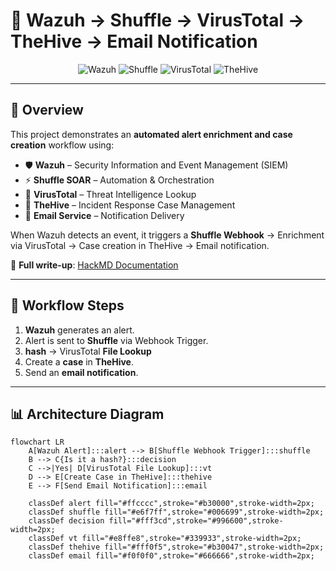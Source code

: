 # 🚀 Wazuh → Shuffle → VirusTotal → TheHive → Email Notification

<div align="center">
  <img src="https://img.shields.io/badge/Wazuh-Active-blue?logo=wazuh" alt="Wazuh">
  <img src="https://img.shields.io/badge/Shuffle-SOAR-orange" alt="Shuffle">
  <img src="https://img.shields.io/badge/VirusTotal-Threat%20Intel-green" alt="VirusTotal">
  <img src="https://img.shields.io/badge/TheHive-Incident%20Response-yellow" alt="TheHive">
</div>

---

## 📌 Overview
This project demonstrates an **automated alert enrichment and case creation** workflow using:
- 🛡 **Wazuh** – Security Information and Event Management (SIEM)  
- ⚡ **Shuffle SOAR** – Automation & Orchestration  
- 🧠 **VirusTotal** – Threat Intelligence Lookup  
- 🐝 **TheHive** – Incident Response Case Management  
- 📧 **Email Service** – Notification Delivery  

When Wazuh detects an event, it triggers a **Shuffle Webhook** → Enrichment via VirusTotal → Case creation in TheHive → Email notification.

📄 **Full write-up**: [HackMD Documentation](https://hackmd.io/CazsmsEeQFixYyIZ101iKg)

---

## 🔄 Workflow Steps
1. **Wazuh** generates an alert.  
2. Alert is sent to **Shuffle** via Webhook Trigger.  
3. **hash** → VirusTotal **File Lookup**    
4. Create a **case** in **TheHive**.  
5. Send an **email notification**.

---

## 📊 Architecture Diagram

```mermaid
flowchart LR
    A[Wazuh Alert]:::alert --> B[Shuffle Webhook Trigger]:::shuffle
    B --> C{Is it a hash?}:::decision
    C -->|Yes| D[VirusTotal File Lookup]:::vt
    D --> E[Create Case in TheHive]:::thehive
    E --> F[Send Email Notification]:::email

    classDef alert fill="#ffcccc",stroke="#b30000",stroke-width=2px;
    classDef shuffle fill="#e6f7ff",stroke="#006699",stroke-width=2px;
    classDef decision fill="#fff3cd",stroke="#996600",stroke-width=2px;
    classDef vt fill="#e8ffe8",stroke="#339933",stroke-width=2px;
    classDef thehive fill="#fff0f5",stroke="#b30047",stroke-width=2px;
    classDef email fill="#f0f0f0",stroke="#666666",stroke-width=2px;
